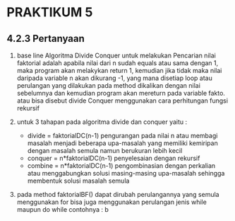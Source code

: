 # PRAKTIKUM 5

## 4.2.3 Pertanyaan

1. base line Algoritma Divide Conquer untuk melakukan Pencarian nilai faktorial adalah apabila nilai dari n sudah equals atau sama dengan 1, maka program akan melakykan return 1, kemudian jika tidak maka nilai daripada variable n akan dikurang -1, yang mana disetiap loop atau perulangan yang dilakukan pada method dikalikan dengan nilai sebelumnya dan kemudian program akan mereturn pada variable fakto. atau bisa disebut divide Conquer menggunakan cara perhitungan fungsi rekursif

2. untuk 3 tahapan pada algoritma divide dan conquer yaitu : 
    - divide = faktorialDC(n-1) pengurangan pada nilai n atau membagi masalah menjadi beberapa upa-masalah yang memiliki kemiripan dengan masalah semula namun berukuran lebih kecil
    - conquer = n*faktorialDC(n-1) penyelesaian dengan rekursif
    - combine =  n*faktorialDC(n-1) pengombinasian dengan perkalian atau menggabungkan solusi masing-masing upa-masalah sehingga membentuk solusi masalah semula
3. pada method faktorialBF() dapat dirubah perulangannya yang semula menggunakan for bisa juga menggunakan perulangan jenis while maupun do while
contohnya : 
b